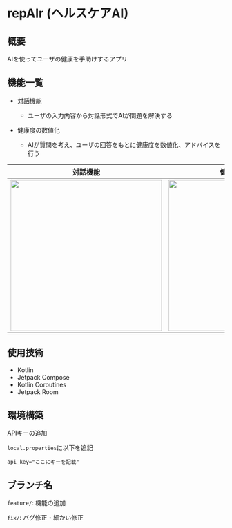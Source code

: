 # repAIr  (ヘルスケアAI)
## 概要
AIを使ってユーザの健康を手助けするアプリ

## 機能一覧
- 対話機能
  - ユーザの入力内容から対話形式でAIが問題を解決する

- 健康度の数値化
  - AIが質問を考え、ユーザの回答をもとに健康度を数値化、アドバイスを行う

|対話機能|健康度の数値化|
|--|--|
| <img src="https://github.com/ta7sus4/HealthcareAi/assets/85665552/1fdb4596-e1f7-48b6-9cd3-91ca7984aac8" width=350> | <img src="https://github.com/ta7sus4/HealthcareAi/assets/85665552/2cea398a-21fd-4b29-aaf2-4127c3b7642b" width=350> |

## 使用技術
- Kotlin
- Jetpack Compose
- Kotlin Coroutines
- Jetpack Room

## 環境構築
APIキーの追加

`local.properties`に以下を追記
```
api_key="ここにキーを記載"
```


## ブランチ名
`feature/`: 機能の追加

`fix/`: バグ修正・細かい修正
